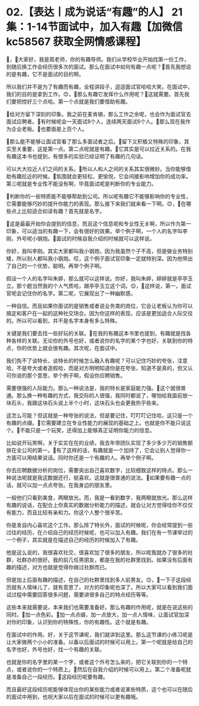 # 02.【表达丨成为说话“有趣”的人】 21集：1-14节面试中，加入有趣【加微信 kc58567 获取全网情感课程】

🎼，🎼大家好，我是周老师，你的有趣导师。我们从学校毕业开始找第一份工作，到随后换工作会经历很多次的面试。那么在面试中如何有趣一点呢？🎼首先我想说的是有趣，它不是面试的目的啊。

所以我们并不是为了有趣而有趣，全程讲段子，逗逗面试官哈哈大笑。在面试中，我们的目的是拿到工作。😊，🎼那么有趣它发挥什么作用呢？🎼这就需要。首先我们要把控好三个点哈。第一个点就是我们要借助有趣。

🎼给对方留下深刻的印象。我之前在麦肯锡，那么工作之余呢，也会作为面试官去面试应聘者。🎼有时候呢会一天面试8个人，连续两天面试6个人。🎼那么现在我作为企业老板。🎼也要面是上百个人。

🎼那么能不能够让面试官看了那么多面试者之后。🎼留下又积极又特殊的印象，其实至关重要，这是第一点。第二点呢就是有趣。🎼它其实是可以拉近关系的。在我有趣这本书也提到，有很多的实验已经证明了有趣的几句话。

可以大大拉近人们之间的关系。🎼所以人和人之间的关系其实很微妙。当你能够借助有趣拉近的时候。🎼氛围就会更轻松，更愉悦，它会间接影响增加你的成功率。第三呢就是专业性不能没有啊，毕竟面试呢是判断你的专业能力。

🎼判断你的一些特质能不能够帮助到公司。所以呢有趣它不能够影响你的专业性，它需要能够巧妙的提升你能力的表现。那么接下来我们就来看一下啊。😊，🎼在哪些点上比较适合如读有趣？首先就是名字。

🎼这是最最开始你会提到的信息，而且这个信息呢和专业性无关啊，所以作为第一印象，可以适当的有趣一下，会有很好的效果。举个例子啊，一个人的名字叫李刚，外号呢小钢炮。🎼面试的时候自我介绍的时候就可以这样说。

你好，我叫李刚。其实大家都叫我小钢炮，因为我虽然个子不高，但是做业务特别矮，所以别人都叫我小钢炮。哎，这个例子面试官印象一定就特别深。因为他带出了自己的一个优势，聪明。再举个例子啊。

假设一个人的名字叫朱婷，那么就可以这样说。你好，我叫朱婷，婷婷就是亭亭玉立。那个题当然我的个人气质哈，跟亭亭玉立这个词。😊，🎼这样说，第一，面试官呢会记住你的名字。第二呢，它展现出了一种幽默感。

一种自信。而且如果你面试的是销售或者说业务类的岗位，它会让老板认为你可以搞定和客户在一起的这种社交场合。因为你这样的表现，应该是更加适合人际交往的。所以可以看到，并不是名字本身有多么特殊。

关键是我们要去找一些好玩的关联。🎼在我的有趣这本书里也提到，有趣就是找各种各样的关联。无论你的外号也好，或者说你的名字的某个字也好，关联到你的特点，你的优势上就会很有趣。其次呢，在面试中。

我们免不了谈特长，谈特长的时候怎么融入有趣呢？可以记住巧妙的夸张，注意哈，不是夸大或者造假哈，而是对方明明知道你是在夸张，知道不是真的，但又认可你说的那个意思，举个例子啊，假设你应聘销售。

需要很强的人际能力。那么一种说法是，我的特长是家庭能力强。🎼这个就很普通。那么换一种有趣的方式，我交际的人很强，我同时都说了，哪怕给我面前放一块石头，我跟这块石头说上半个小时，这块石头也会更我热乎些来。

这怎么可能？但这就是一种夸张的说法，但是要记住，叮叮叮记住哈，这只是一个有趣的点缀。🎼它需要建立在专业性能力的展现的基础之上。也就是你不能只说这个。🎼不能只是一个玩笑，还得加上能够真正证明你能力的信息。

比如说开玩笑啊，关于实实在在的业绩，我去年带团队实现了多少多少万的销售额排在全公司的第一。🎼有了这样的话，有趣就是一个加持了，它会让别人觉得你一方面可以用结果说话。同时你还是一个有趣的人。再举个例子啊。

你去应聘数据分析的岗位，需要突出自己喜欢数字，比较细致这样的特点。那么一种说法呢就是我这数据还行，挺喜欢。这就是很普通的说法。🎼如果要有趣一点的话，就可以加一点点夸张。在我身边的朋友里。

一般他们只看到美食，两眼放光。而，我是一看到数字，我两眼就放光。那么这样有趣的说话，在配合上你真实的数据分析能力的描述，就会让对方觉得哇你不仅仅有能力，而且比较有亲和力。你这个人整个很辛苦。

你是发自内心喜欢这个工作。那么除了特长外，面试的时候呢，你会经常提到一些过往的经历，在介绍自己的经历时候呢，也可以加入有趣。我们在有一节课举过的一个例子，其实就是在描述自己的经历的时候加入了有趣。

他是这么说的，我很喜欢社交，很喜欢加了很多的朋友，所以呢我就办了很多的社群，社群办的很好。我的前几任男朋友，都是在我的社群里找到。如果没有后面有趣的描述，对方也就是觉得你做过社群而已。

但是加上后面有趣的描述，在自己的社群里找到多人前男友。😊，🎼一下子这段经历就有人情味儿了，就有意思了。对方的印象呢也深了。所以大家可以看到我们面试过程中需要回答很多问题，需要讲很多自己的特点经历等等。

这些本来就需要说，本来我们也需要准备好。那么有趣的作用呢，就是在说这些的同时。🎼加一点色彩。🎼加一点点缀，加一点放大，加一点人情味，让面试官加深对你的印象，认识到你的特殊性，你的有趣性。这个就是有趣。

在面试中的作用。好，关于这节课呢，我们就讲到这里。那么这节课的小练习呢是让大家做两个小小的准备。以备以后面试的时候可以用上。第一个呢就是给自己的名字也好，外号也好，找一个有趣的关联。

也就是你的名字里的某一个字，或者这个外号怎么来的，把它关联到你的一个特点，或者说你的一个特质上。🎼然后在自我介绍的时候可以用上。第二个准备呢就是准备自己一段经历。🎼这段经历呢要有趣。

而且最好这段经历呢能够体现出你的某些能力或者说某些特质，这个也可以在随后的面试中用到，也祝大家以后在面试的时候可以更有趣哦。


